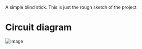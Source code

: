 A simple blind stick. This is just the rough sketch of the project

# Circuit diagram

![image](https://user-images.githubusercontent.com/94543623/187017779-e31884c8-470a-4b11-b0ae-b1e460b3f33a.png)


